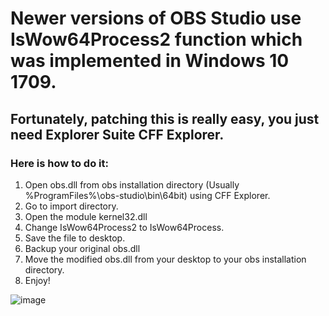 # Newer versions of OBS Studio use IsWow64Process2 function which was implemented in Windows 10 1709.
## Fortunately, patching this is really easy, you just need Explorer Suite CFF Explorer.
### Here is how to do it:
1. Open obs.dll from obs installation directory (Usually %ProgramFiles%\obs-studio\bin\64bit) using CFF Explorer.
2. Go to import directory.
3. Open the module kernel32.dll
4. Change IsWow64Process2 to IsWow64Process.
5. Save the file to desktop.
6. Backup your original obs.dll
7. Move the modified obs.dll from your desktop to your obs installation directory.
8. Enjoy!

![image](https://github.com/user-attachments/assets/7a6cb71c-4bbb-4c07-a365-2ccb649881fd)
